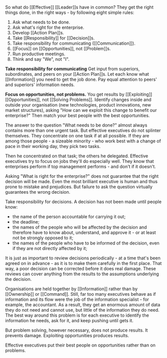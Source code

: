 So what do [[Effective]] [[Leader]]s have in common? They get the right things done, in the right ways - by following eight simple rules:
1. Ask what needs to be done.
2. Ask what's right for the enterprise.
3. Develop [[Action Plan]]s.
4. Take [[Responsibility]] for [[Decision]]s.
5. Take responsibility for communicating ([[Communication]]).
6. [[Focus]] on [[Opportunities]], not [[Problem]]s.
7. Run productive meetings.
8. Think and say "We", not "I".

**Take responsibility for communicating**
Get input from superiors, subordinates, and peers on your [[Action Plan]]s. Let each know what [[Information]] you need to get the job done. Pay equal attention to peers' and superiors' information needs.

**Focus on opportunities, not problems.**
You get results by [[Exploiting]] [[Opportunities]], not [[Solving Problems]]. Identify changes inside and outside your organisation (new technologies, product innovations, new market structures), asking "How can we exploit this change to benefit our enterprise?" Then match your best people with the best opportunities.

The answer to the question "What needs to be done?" almost always contains more than one urgent task. But effective executives do not splinter themselves. They concentrate on one task if at all possible. If they are among those people - a sizeable minority - who work best with a change of pace in their working day, they pick two tasks.

Then he concentrated on that task; the others he delegated. Effective executives try to focus on jobs they'll do especially well. They know that enterprises perform if top management performs - and don't if it doesn't.

Asking "What is right for the enterprise?" does not guarantee that the right decision will be made. Even the most brilliant executive is human and thus prone to mistake and prejudices. But failure to ask the question virtually guarantees the wrong decision.

Take responsibility for decisions. A decision has not been made until people know:
- the name of the person accountable for carrying it out;
- the deadline;
- the names of the people who will be affected by the decision and therefore have to know about, understand, and approve it - or at least not be strongly opposed to it;
- the names of the people who have to be informed of the decision, even if they are not directly affected by it;

It is just as important to review decisions periodically - at a time that's been agreed on in advance - as it is to make them carefully in the first place. That way, a poor decision can be corrected before it does real damage. These reviews can cover anything from the results to the assumptions underlying the decision.

Organisations are held together by [[Information]] rather than by [[Ownership]] or [[Command]]. Still, far too many executives behave as if information and its flow were the job of the information specialist - for example, the accountant. As a result, they get an enormous amount of data they do not need and cannot use, but little of the information they do need. The best way around this problem is for each executive to identify the information he needs, ask for it, and keep pushing until gets it.

But problem solving, however necessary, does not produce results. It prevents damage. Exploiting opportunities produces results.

Effective executives put their best people on opportunities rather than on problems.